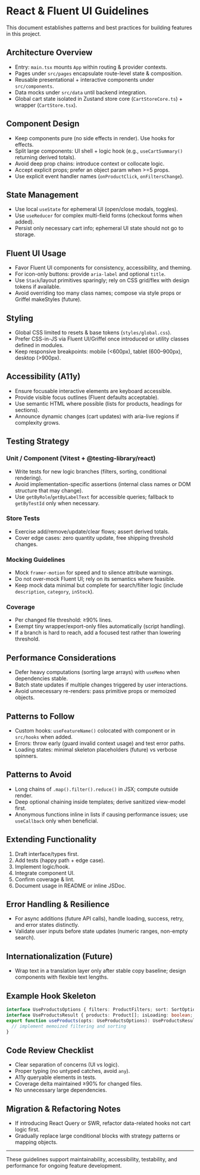 # React & Fluent UI Guidelines

This document establishes patterns and best practices for building features in this project.

## Architecture Overview
- Entry: `main.tsx` mounts `App` within routing & provider contexts.
- Pages under `src/pages` encapsulate route-level state & composition.
- Reusable presentational + interactive components under `src/components`.
- Data mocks under `src/data` until backend integration.
- Global cart state isolated in Zustand store core (`CartStoreCore.ts`) + wrapper (`CartStore.tsx`).

## Component Design
- Keep components pure (no side effects in render). Use hooks for effects.
- Split large components: UI shell + logic hook (e.g., `useCartSummary()` returning derived totals).
- Avoid deep prop chains: introduce context or collocate logic.
- Accept explicit props; prefer an object param when >=5 props.
- Use explicit event handler names (`onProductClick`, `onFiltersChange`).

## State Management
- Use local `useState` for ephemeral UI (open/close modals, toggles).
- Use `useReducer` for complex multi-field forms (checkout forms when added).
- Persist only necessary cart info; ephemeral UI state should not go to storage.

## Fluent UI Usage
- Favor Fluent UI components for consistency, accessibility, and theming.
- For icon-only buttons: provide `aria-label` and optional `title`.
- Use `Stack`/layout primitives sparingly; rely on CSS grid/flex with design tokens if available.
- Avoid overriding too many class names; compose via style props or Griffel makeStyles (future).

## Styling
- Global CSS limited to resets & base tokens (`styles/global.css`).
- Prefer CSS-in-JS via Fluent UI/Griffel once introduced or utility classes defined in modules.
- Keep responsive breakpoints: mobile (<600px), tablet (600–900px), desktop (>900px).

## Accessibility (A11y)
- Ensure focusable interactive elements are keyboard accessible.
- Provide visible focus outlines (Fluent defaults acceptable).
- Use semantic HTML where possible (lists for products, headings for sections).
- Announce dynamic changes (cart updates) with aria-live regions if complexity grows.

## Testing Strategy
### Unit / Component (Vitest + @testing-library/react)
- Write tests for new logic branches (filters, sorting, conditional rendering).
- Avoid implementation-specific assertions (internal class names or DOM structure that may change).
- Use `getByRole`/`getByLabelText` for accessible queries; fallback to `getByTestId` only when necessary.

### Store Tests
- Exercise add/remove/update/clear flows; assert derived totals.
- Cover edge cases: zero quantity update, free shipping threshold changes.

### Mocking Guidelines
- Mock `framer-motion` for speed and to silence attribute warnings.
- Do not over-mock Fluent UI; rely on its semantics where feasible.
- Keep mock data minimal but complete for search/filter logic (include `description`, `category`, `inStock`).

### Coverage
- Per changed file threshold: ≥90% lines.
- Exempt tiny wrapper/export-only files automatically (script handling).
- If a branch is hard to reach, add a focused test rather than lowering threshold.

## Performance Considerations
- Defer heavy computations (sorting large arrays) with `useMemo` when dependencies stable.
- Batch state updates if multiple changes triggered by user interactions.
- Avoid unnecessary re-renders: pass primitive props or memoized objects.

## Patterns to Follow
- Custom hooks: `useFeatureName()` colocated with component or in `src/hooks` when added.
- Errors: throw early (guard invalid context usage) and test error paths.
- Loading states: minimal skeleton placeholders (future) vs verbose spinners.

## Patterns to Avoid
- Long chains of `.map().filter().reduce()` in JSX; compute outside render.
- Deep optional chaining inside templates; derive sanitized view-model first.
- Anonymous functions inline in lists if causing performance issues; use `useCallback` only when beneficial.

## Extending Functionality
1. Draft interface/types first.
2. Add tests (happy path + edge case).
3. Implement logic/hook.
4. Integrate component UI.
5. Confirm coverage & lint.
6. Document usage in README or inline JSDoc.

## Error Handling & Resilience
- For async additions (future API calls), handle loading, success, retry, and error states distinctly.
- Validate user inputs before state updates (numeric ranges, non-empty search).

## Internationalization (Future)
- Wrap text in a translation layer only after stable copy baseline; design components with flexible text lengths.

## Example Hook Skeleton
```ts
interface UseProductsOptions { filters: ProductFilters; sort: SortOption; }
interface UseProductsResult { products: Product[]; isLoading: boolean; error?: string; }
export function useProducts(opts: UseProductsOptions): UseProductsResult {
  // implement memoized filtering and sorting
}
```

## Code Review Checklist
- Clear separation of concerns (UI vs logic).
- Proper typing (no untyped catches, avoid `any`).
- A11y queryable elements in tests.
- Coverage delta maintained ≥90% for changed files.
- No unnecessary large dependencies.

## Migration & Refactoring Notes
- If introducing React Query or SWR, refactor data-related hooks not cart logic first.
- Gradually replace large conditional blocks with strategy patterns or mapping objects.

---
These guidelines support maintainability, accessibility, testability, and performance for ongoing feature development.
